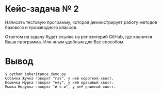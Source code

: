 # Кейс-задача № 2
Написать тестовую программу, которая демонстрирует работу методов базового и производного классов.

Ответом на задачу будет ссылка на репозиторий GitHub, где хранится Ваша программа. Или иным удобным для Вас способом.

# Вывод
```
$ python inheritance_demo.py
Собачка Жучка говорит "гав", у неё короткий хвост.
Кошечка Мурка говорит "мяу", у неё красивый хвост.
Мышка Норушка говорит "и-и-и", у неё длинный хвост.
```
